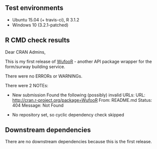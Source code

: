 ## Test environments
* Ubuntu 15.04 (+ travis-ci), R 3.1.2
* Windows 10 (3.2.1-patched)

## R CMD check results
Dear CRAN Admins, 

This is my first release of [WufooR](https://github.com/dmpe/WufooR) - another API package wrapper for the form/surway building service.

There were no ERRORs or WARNINGs. 

There were 2 NOTEs:

* New submission
Found the following (possibly) invalid URLs:
  URL: http://cran.r-project.org/package=WufooR
    From: README.md
    Status: 404
    Message: Not Found

* No repository set, so cyclic dependency check skipped

## Downstream dependencies
There are no downstream dependencies because this is the first release. 
